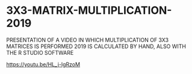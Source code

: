 # 3X3-MATRIX-MULTIPLICATION-2019
PRESENTATION OF A VIDEO IN WHICH MULTIPLICATION OF 3X3 MATRICES IS PERFORMED 2019 IS CALCULATED BY HAND, ALSO WITH THE R STUDIO SOFTWARE

https://youtu.be/HL_j-lgRzoM

